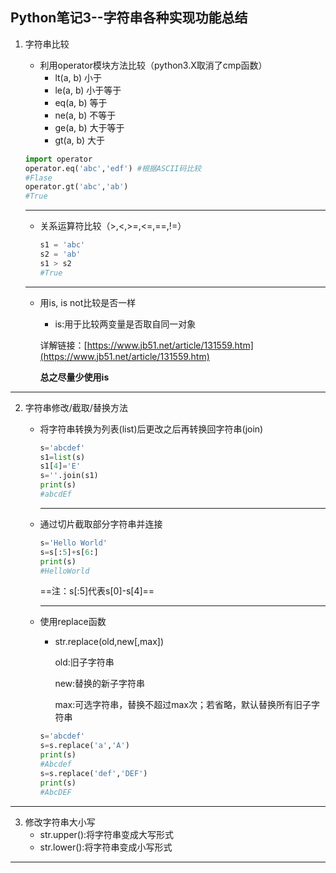 ## Python笔记3--字符串各种实现功能总结

1. 字符串比较

   + 利用operator模块方法比较（python3.X取消了cmp函数） 
     + lt(a, b)   小于 
     + le(a, b)   小于等于 
     + eq(a, b)   等于 
     + ne(a, b)   不等于 
     + ge(a, b)   大于等于 
     + gt(a, b)   大于  

   ```python
   import operator  
   operator.eq('abc','edf') #根据ASCII码比较  
   #Flase  
   operator.gt('abc','ab')  
   #True 
   ```

   ---

   + 关系运算符比较（>,<,>=,<=,==,!=） 

     ```python
     s1 = 'abc'  
     s2 = 'ab'  
     s1 > s2  
     #True
     ```

   ---

   + 用is, is not比较是否一样

     + is:用于比较两变量是否取自同一对象

     详解链接：[https://www.jb51.net/article/131559.htm](https://www.jb51.net/article/131559.htm)

     **总之尽量少使用is**

--------
2. 字符串修改/截取/替换方法

   + 将字符串转换为列表(list)后更改之后再转换回字符串(join)

     ```python
     s='abcdef'
     s1=list(s)
     s1[4]='E'
     s=''.join(s1)
     print(s)
     #abcdEf
     ```

     ---

   + 通过切片截取部分字符串并连接

     ```python
     s='Hello World'
     s=s[:5]+s[6:]
     print(s)
     #HelloWorld
     ```

     ==注：s[:5]代表s[0]-s[4]==

     ---

   + 使用replace函数

     + str.replace(old,new[,max])

       old:旧子字符串

       new:替换的新子字符串

       max:可选字符串，替换不超过max次；若省略，默认替换所有旧子字符串

     ```python
     s='abcdef'
     s=s.replace('a','A')
     print(s)
     #Abcdef
     s=s.replace('def','DEF')
     print(s)
     #AbcDEF
     ```

--------
3. 修改字符串大小写
   + str.upper():将字符串变成大写形式
   + str.lower():将字符串变成小写形式

---

